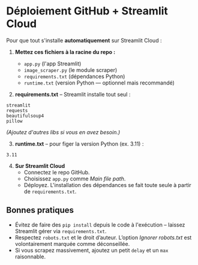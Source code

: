 # Déploiement GitHub + Streamlit Cloud

Pour que tout s'installe **automatiquement** sur Streamlit Cloud :

1. **Mettez ces fichiers à la racine du repo :**
   - `app.py` (l'app Streamlit)
   - `image_scraper.py` (le module scraper)
   - `requirements.txt` (dépendances Python)
   - `runtime.txt` (version Python — optionnel mais recommandé)

2. **requirements.txt** – Streamlit installe tout seul :
```
streamlit
requests
beautifulsoup4
pillow
```
   *(Ajoutez d'autres libs si vous en avez besoin.)*

3. **runtime.txt** – pour figer la version Python (ex. 3.11) :
```
3.11
```

4. **Sur Streamlit Cloud**
   - Connectez le repo GitHub.
   - Choisissez `app.py` comme *Main file path*.
   - Déployez. L'installation des dépendances se fait toute seule à partir de `requirements.txt`.

## Bonnes pratiques
- Évitez de faire des `pip install` depuis le code à l'exécution – laissez Streamlit gérer via `requirements.txt`.
- Respectez `robots.txt` et le droit d’auteur. L’option *Ignorer robots.txt* est volontairement marquée comme déconseillée.
- Si vous scrapez massivement, ajoutez un petit `delay` et un `max` raisonnable.
